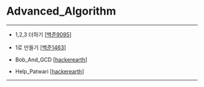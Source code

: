 # Advanced_Algorithm
----------------------------------------------
  * 1,2,3 더하기 [[백준9095](https://www.acmicpc.net/problem/9095)]
  
  * 1로 만들기 [[백준1463](https://www.acmicpc.net/problem/1463)]
  
  * Bob_And_GCD [[hackerearth](https://www.hackerearth.com/practice/algorithms/greedy/basics-of-greedy-algorithms/practice-problems/algorithm/bob-and-gcd-d6d86b3b/)]
  
  * Help_Patwari [[hackerearth](https://www.hackerearth.com/practice/algorithms/dynamic-programming/introduction-to-dynamic-programming-1/practice-problems/algorithm/help-patwari/)]
  
--------------------------------------------------
